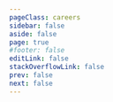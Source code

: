 ```yaml
---
pageClass: careers
sidebar: false
aside: false
page: true
#footer: false
editLink: false
stackOverflowLink: false
prev: false
next: false
---
```


<script setup>
import SwagTeam from "../components/team/SwagTeam.vue";
</script>

<!-- HERO -->
<SwagHero class="my-30">
    <template #label>Our crew</template>
    <template #title>Driven by empathy, guided by innovation.</template>
    <template #content><p>Meteor is Shopware’s open source design system – The Shopware Design Language builds it’s foundation, the system helps us create elegant, delightful, and accessible personal experiences that empower and inspire all of Shopware's merchants and shoppers.</p></template>
    <template #links>
    <SwagBtn href="#GetToKnow" class="--primary --sm" icon="long-arrow-right" icon-at="end">Get started</SwagBtn>
    <SwagBtn href="/what-is-new.html" class="--primary --subtle --with-border --sm --transparent">See what's new</SwagBtn>
    </template>
    <template #image><img src="/home/hub-hero-min.png" /></template>
</SwagHero>
<div style="margin-top:450px;"></div>
<SwagTeam />






